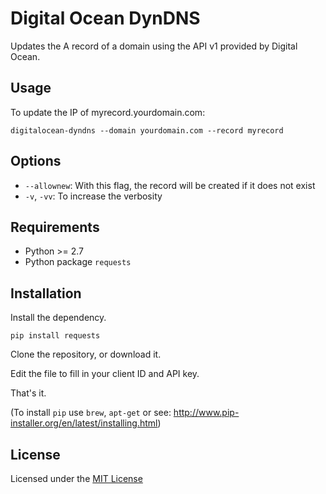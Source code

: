 Digital Ocean DynDNS
====================

Updates the A record of a domain using the API v1 provided by Digital Ocean.

Usage
-----

To update the IP of myrecord.yourdomain.com:

    digitalocean-dyndns --domain yourdomain.com --record myrecord

Options
-------

* `--allownew`: With this flag, the record will be created if it does not exist
* `-v`, `-vv`: To increase the verbosity

Requirements
------------

* Python >= 2.7
* Python package `requests`

Installation
------------

Install the dependency.

    pip install requests

Clone the repository, or download it.

Edit the file to fill in your client ID and API key.

That's it.

(To install `pip` use `brew`, `apt-get` or see: http://www.pip-installer.org/en/latest/installing.html)

License
-------

Licensed under the [MIT License](http://www.opensource.org/licenses/mit-license.php)
